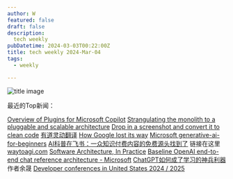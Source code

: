 ```yaml
---
author: W
featured: false
draft: false
description:
  tech weekly
pubDatetime: 2024-03-03T00:22:00Z
title: tech weekly 2024-Mar-04
tags:
  - weekly

---
```


![title image](https://images.unsplash.com/photo-1522643062452-f5b403123bdf?ixlib=rb-4.0.3&ixid=M3wxMjA3fDB8MHxwaG90by1wYWdlfHx8fGVufDB8fHx8fA%3D%3D&auto=format&fit=crop&w=1470&q=80)

最近的Top新闻：

[Overview of Plugins for Microsoft Copilot](https://learn.microsoft.com/en-us/copilot-plugins/overview)
[Strangulating the monolith to a pluggable and scalable architecture](https://medium.com/mcdonalds-technical-blog/strangulating-the-monolith-to-a-pluggable-and-scalable-architecture-f86f068c4224)
[Drop in a screenshot and convert it to clean code](https://github.com/abi/screenshot-to-code)
[有道灵动翻译](https://magicfanyi.youdao.com/)
[How Google lost its way](https://www.businessinsider.com/google-gemini-ai-layoffs-innovation-boring-2024-2)
[Microsoft generative-ai-for-beginners](https://github.com/microsoft/generative-ai-for-beginners)
[AI科普在飞书：一众知识付费内容的免费源头找到了](https://mp.weixin.qq.com/s/3DVgBCMzrqZUnkk8ASfi2Q) 链接在这里[waytoagi.com](https://new.waytoagi.com/)
[Software Architecture, In Practice](https://blogs.newardassociates.com/blog/2024/software-architecture-in-practice.html)
[Baseline OpenAI end-to-end chat reference architecture - Microsoft](https://learn.microsoft.com/en-us/azure/architecture/ai-ml/architecture/baseline-openai-e2e-chat)
[ChatGPT如何成了学习的神兵利器](https://mp.weixin.qq.com/s/ECFxhRj-Dko097gukaSCTA) 作者余晟
[Developer conferences in United States 2024 / 2025](https://dev.events/AM/US)

